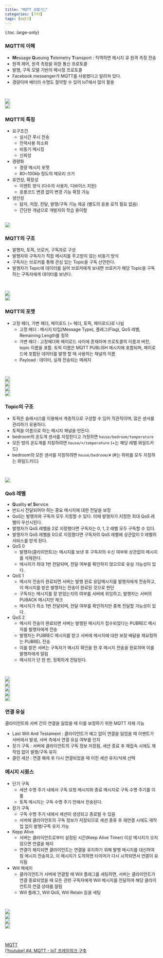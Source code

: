 ```yaml
---
title: "MQTT 겉핥기🍉"
categories: [기타]
tags: [mqtt]
---
```


{:toc .large-only}

### MQTT의 이해

- **M**essage **Q**ueuing **T**elemetry **T**ransport : 직역하면 메시지 큐 원격 측정 전송
- 원격 제어, 원격 측정을 위한 통신 프로토콜
- 발행, 구독 모델 기반의 메시징 프로토콜
- Facebook messenger가 MQTT를 사용했다고 알려져 있다.
- 경량이며 배터리 수명도 절약할 수 있어 IoT에서 많이 활용

<br/>

<img src="/assets/img/blog/mqtt_01.png"><br/>
<img src="/assets/img/blog/mqtt_02.png">

### MQTT의 특징

- 요구조건
  - 실시간 푸시 전송
  - 전력사용 최소화
  - 비동기 메시징
  - 신뢰성
- 경량화
  - 경량 메시지 포멧
  - 80~100kb 정도의 메모리 크기
- 유연성, 확장성
  - 이벤트 방식 (다수의 사용자, 디바이스 지원)
  - 응용코드 변경 없이 변경 기능 확장 가능
- 생산성
  - 탐지, 저장, 전달, 발행/구독 기능 제공 (별도의 응용 로직 필요 없음)
  - 간단한 개념으로 개발자의 학습 용이함

<br/>

<img src="/assets/img/blog/mqtt_03.png">

### MQTT의 구조

- 발행자, 토픽, 브로커, 구독자로 구성
- 발행자와 구독자가 직접 메시지를 주고받지 않는 비동기 방식
- 구독자는 브로커를 통해 관심 있는 Topic을 구독 선언한다.
- 발행자가 Topic에 데이터를 실어 브로커에게 보내면 브로커가 해당 Topic을 구독하는 구독자에게 데이터를 보낸다.

<br/>

<img src="/assets/img/blog/mqtt_04.png"><br/>
<img src="/assets/img/blog/mqtt_05.png">

### MQTT의 포맷

- 고정 헤더, 가변 헤더, 페이로드 (= 헤더, 토픽, 페이로드)로 나뉨
  - 고정 헤더 : 메시지 타입(Message Type), 플래그(Flag), QoS 레벨, Remaining Length를 정의
  - 가변 헤더 : 고정헤더와 페이로드 사이에 존재하며 프로토콜의 이름과 버전, topic 이름을 포함. 토픽 이름은 MQTT PUBLISH 메시지에 포함되며, 페이로드에 포함된 데이터를 발행 할 때 사용하는 채널의 이름
  - Payload : 데이터, 실제 전송되는 메세지

<br/>

<img src="/assets/img/blog/mqtt_06.png"><br/>
<img src="/assets/img/blog/mqtt_07.png"><br/>
<img src="/assets/img/blog/mqtt_08.png"><br/>
<img src="/assets/img/blog/mqtt_09.png">

### Topic의 구조

- 토픽은 슬래시(/)를 이용해서 계층적으로 구성할 수 있어 직관적이며, 많은 센서를 관리하기 유용하다.
- 토픽을 이름으로 하는 메시지 채널을 만든다.
- bedroom의 온도계 센서를 지칭한다고 가정하면 `house/bedroom/temperature`
- 모든 방의 온도계를 지칭하려면 `house/+/temperature` (+는 해당 레벨 와일드카드)
- bedroom의 모든 센서를 지칭하려면 `house/bedroom/#` (#는 하위를 모두 지칭하는 와일드카드)

<br/>

<img src="/assets/img/blog/mqtt_10.png"><br/>

### QoS 레벨

- **Q**uality **o**f **S**ervice
- 반드시 전달되어야 하는 중요 메시지에 대한 전달을 보장
- QoS는 발행자와 구독자 모두 지정할 수 있다. 이때 발행자가 지정한 최대 QoS 레벨이 우선시된다.
- 발행자가 QoS 레벨을 2로 지정했다면 구독자는 0, 1, 2 레벨 모두 구독할 수 있다.
- 발행자가 QoS 레벨을 0으로 지정했다면 구독자의 QoS 레벨에 상관없이 0 레벨의 서비스를 받게 된다.
- QoS 0
  - 발행자(클라이언트)는 메시지를 보낸 후 구독자의 수신 여부와 상관없이 메시지를 삭제한다.
  - 메시지가 최대 1번 전달되며, 전달 여부를 확인하지 않으므로 유실 가능성이 있다.
- QoS 1
  - 메시지 전송이 완료되면 서버는 발행 완료 응답메시지를 발행자에게 전송하고, 이 메시지를 받은 발행자는 전송이 완료된 것으로 판단
  - 구독자는 메시지를 잘 받았는지의 여부를 서버에 위임하고, 발행자는 서버의 PUBACK 메시지만 체크
  - 메시지가 최소 1번 전달되며, 전달 여부를 확인하지만 중복 전달할 가능성이 있다.
- QoS 2
  - 메시지 전송이 완료되면 서버는 발행된 메시지가 접수되었다는 PUBREC 메시지를 발행자에게 전송
  - 발행자는 PUBREC 메시지를 받고 서버에 메시지에 대한 보장 배달을 재요청하는 PUBREL 전송
  - 이를 받은 서버는 구독자가 메시지 확인을 한 후 메시지 전송을 완료하며 이를 발행자에게 알림
  - 메시지가 단 한 번, 정확하게 전달된다.

<br/>

<img src="/assets/img/blog/mqtt_11.png"><br/>
<img src="/assets/img/blog/mqtt_12.png"><br/>
<img src="/assets/img/blog/mqtt_13.png"><br/>
<img src="/assets/img/blog/mqtt_14.png"><br/>
<img src="/assets/img/blog/mqtt_15.png"><br/>

### 연결 유실

클라이언트와 서버 간의 연결을 잃었을 때 이를 보정하기 위한 MQTT 자체 기능

- Last Will And Testament : 클라이언트가 예고 없이 연결을 잃었을 때 이벤트가 서버에서 발생, 서버 측에서 연결 유실 여부를 인지
- 장기 구독 : 서버에 클라이언트의 구독 정보 저장됨, 세션 종료 후 재접속 시에도 재작업 없이 발행/구독 유지
- 클린 세션 : 연결 해제 후 다시 연결되었을 때 이전 세션 유지/삭제 선택

### 메시지 시퀀스

- 단기 구독
  - 세션 수명 주기 내에서 구독 요청 메시지와 종료 메시지로 구독 수명 주기를 이룸
  - 토픽 메시지는 구독 수명 주기 안에서 전송된다.
- 장기 구독
  - 구독 수명 주기 내에서 세션이 생성되고 종료될 수 있음
  - 서버에 클라이언트의 구독 정보가 저장되므로 세션 종류 후 재연결 시에도 재작업 없이 발행/구독 유지 가능
- Kepp Alive
  - 서버는 클라이언트로부터 설정된 시간(Keep Alive Timer) 이상 메시지가 오지 않으면 연결을 해지
  - 연결이 해지되면 클라이언트는 연결을 유지하기 위해 발행 메시지를 대신하여 핑 메시지 전송하고, 이 메시지가 도착하면 타이머가 다시 시작되면서 연결이 유지됨
- Will 메세지
  - 클라이언트가 서버에 연결할 때 Will 플래그를 세팅하면, 서버는 클라이언트가 연결 종료되었을 때 모든 관련 구독자에게 Will 메시지를 전달하여 해당 클라이언트의 연결 상태를 알림
  - Will 플래그, Will QoS, Will Retain 등을 세팅

<br/>

<img src="/assets/img/blog/mqtt_16.png"><br/>
<img src="/assets/img/blog/mqtt_17.png"><br/>
<img src="/assets/img/blog/mqtt_18.png"><br/>
<img src="/assets/img/blog/mqtt_19.png">

<br/>

[MQTT](https://jeongchul.tistory.com/296)<br/>
[[Youtube] #4. MQTT - IoT 프레임워크 구축](https://youtu.be/5bJVr2d6IL0)
